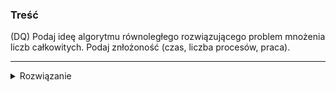 ### Treść
(DQ)
Podaj ideę algorytmu równoległego rozwiązującego problem mnożenia liczb całkowitych. Podaj znłożoność (czas, liczba procesów, praca).

------
<details><summary>Rozwiązanie</summary>
<p>

